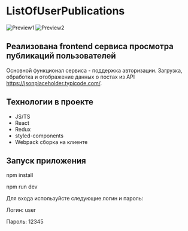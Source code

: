 # ListOfUserPublications

![Preview1](https://user-images.githubusercontent.com/77914131/190870715-3cdbf4b3-86b9-466c-9c15-f0a349e70abc.png)
![Preview2](https://user-images.githubusercontent.com/77914131/190870718-f8e1ddcd-4717-4873-a252-a306c56e3592.png)

## Реализована frontend сервиса просмотра публикаций пользователей
Основной функционал сервиса - поддержка авторизации. Загрузка, обработка и отображение данных о постах из API https://jsonplaceholder.typicode.com/.

## Технологии в проекте
* JS/TS
* React
* Redux
* styled-components
* Webpack сборка на клиенте

## Запуск приложения
npm install

npm run dev


Для входа используйсте следующие логин и пароль:

Логин: user

Пароль: 12345
